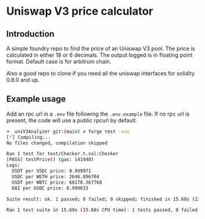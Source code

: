 # Uniswap V3 price calculator

## Introduction

A simple foundry repo to find the price of an Uniswap V3 pool. The price is calculated in either 18 or 6 decimals. The output logged is in floating point format. Default case is for arbitrum chain.

Also a good repo to clone if you need all the uniswap interfaces for solidity 0.8.0 and up.

## Example usage

Add an rpc url in a `.env` file following the `.env.example` file. If no rpc url is present, the code will use a public rpcurl by default.

```bash
➜  uniV3Analyzer git:(main) ✗ forge test -vvv
[⠊] Compiling...
No files changed, compilation skipped

Ran 1 test for test/Checker.t.sol:Checker
[PASS] testPrice() (gas: 141948)
Logs:
  USDT per USDC price: 0.999971
  USDC per WETH price: 2646.896704
  USDT per WBTC price: 68170.367768
  DAI per USDC price: 0.999633

Suite result: ok. 1 passed; 0 failed; 0 skipped; finished in 15.68s (13.51s CPU time)

Ran 1 test suite in 15.69s (15.68s CPU time): 1 tests passed, 0 failed, 0 skipped (1 total tests)
```
